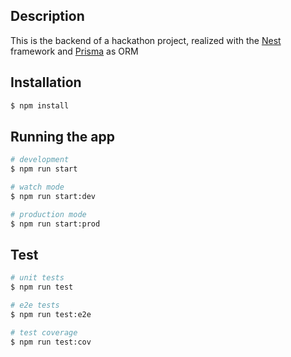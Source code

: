 ## Description

This is the backend of a hackathon project, realized with the [Nest](https://github.com/nestjs/nest) framework and [Prisma](https://www.prisma.io/) as ORM

## Installation

```bash
$ npm install
```

## Running the app

```bash
# development
$ npm run start

# watch mode
$ npm run start:dev

# production mode
$ npm run start:prod
```

## Test

```bash
# unit tests
$ npm run test

# e2e tests
$ npm run test:e2e

# test coverage
$ npm run test:cov
```
